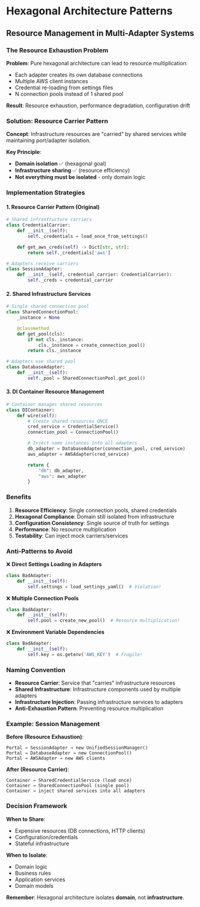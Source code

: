# Hexagonal Architecture Patterns
## Resource Management in Multi-Adapter Systems

### The Resource Exhaustion Problem

**Problem**: Pure hexagonal architecture can lead to resource multiplication:
- Each adapter creates its own database connections
- Multiple AWS client instances
- Credential re-loading from settings files
- N connection pools instead of 1 shared pool

**Result**: Resource exhaustion, performance degradation, configuration drift

### Solution: Resource Carrier Pattern

**Concept**: Infrastructure resources are "carried" by shared services while maintaining port/adapter isolation.

**Key Principle**:
- **Domain isolation** ✅ (hexagonal goal)
- **Infrastructure sharing** ✅ (resource efficiency)
- **Not everything must be isolated** - only domain logic

### Implementation Strategies

#### 1. Resource Carrier Pattern (Original)
```python
# Shared infrastructure carriers
class CredentialCarrier:
    def __init__(self):
        self._credentials = load_once_from_settings()

    def get_aws_creds(self) -> Dict[str, str]:
        return self._credentials['aws']

# Adapters receive carriers
class SessionAdapter:
    def __init__(self, credential_carrier: CredentialCarrier):
        self._creds = credential_carrier
```

#### 2. Shared Infrastructure Services
```python
# Single shared connection pool
class SharedConnectionPool:
    _instance = None

    @classmethod
    def get_pool(cls):
        if not cls._instance:
            cls._instance = create_connection_pool()
        return cls._instance

# Adapters use shared pool
class DatabaseAdapter:
    def __init__(self):
        self._pool = SharedConnectionPool.get_pool()
```

#### 3. DI Container Resource Management
```python
# Container manages shared resources
class DIContainer:
    def wire(self):
        # Create shared resources ONCE
        cred_service = CredentialService()
        connection_pool = ConnectionPool()

        # Inject same instances into all adapters
        db_adapter = DatabaseAdapter(connection_pool, cred_service)
        aws_adapter = AWSAdapter(cred_service)

        return {
            "db": db_adapter,
            "aws": aws_adapter
        }
```

### Benefits

1. **Resource Efficiency**: Single connection pools, shared credentials
2. **Hexagonal Compliance**: Domain still isolated from infrastructure
3. **Configuration Consistency**: Single source of truth for settings
4. **Performance**: No resource multiplication
5. **Testability**: Can inject mock carriers/services

### Anti-Patterns to Avoid

❌ **Direct Settings Loading in Adapters**
```python
class BadAdapter:
    def __init__(self):
        self.settings = load_settings_yaml()  # Violation!
```

❌ **Multiple Connection Pools**
```python
class BadAdapter:
    def __init__(self):
        self.pool = create_new_pool()  # Resource multiplication!
```

❌ **Environment Variable Dependencies**
```python
class BadAdapter:
    def __init__(self):
        self.key = os.getenv('AWS_KEY')  # Fragile!
```

### Naming Convention

- **Resource Carrier**: Service that "carries" infrastructure resources
- **Shared Infrastructure**: Infrastructure components used by multiple adapters
- **Infrastructure Injection**: Passing infrastructure services to adapters
- **Anti-Exhaustion Pattern**: Preventing resource multiplication

### Example: Session Management

**Before (Resource Exhaustion)**:
```
Portal → SessionAdapter → new UnifiedSessionManager()
Portal → DatabaseAdapter → new ConnectionPool()
Portal → AWSAdapter → new AWS clients
```

**After (Resource Carrier)**:
```
Container → SharedCredentialService (load once)
Container → SharedConnectionPool (single pool)
Container → inject shared services into all adapters
```

### Decision Framework

**When to Share**:
- Expensive resources (DB connections, HTTP clients)
- Configuration/credentials
- Stateful infrastructure

**When to Isolate**:
- Domain logic
- Business rules
- Application services
- Domain models

**Remember**: Hexagonal architecture isolates **domain**, not **infrastructure**.